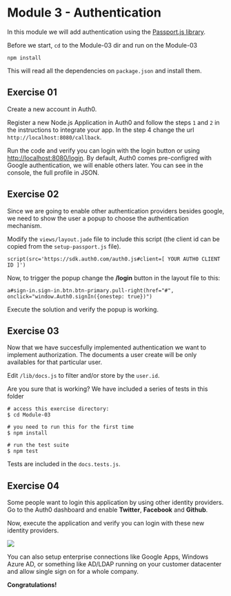 # Module 3 - Authentication

In this module we will add authentication using the [Passport.js library](http://passportjs.org/).

Before we start, `cd` to the Module-03 dir and run on the Module-03

    npm install 

This will read all the dependencies on `package.json` and install them.

## Exercise 01

Create a new account in Auth0.

Register a new Node.js Application in Auth0 and follow the steps `1` and `2` in the instructions to integrate your app. In the step 4 change the url `http://localhost:8080/callback`.

Run the code and verify you can login with the login button or using [http://localhost:8080/login](http://localhost:8080/login). By default, Auth0 comes pre-configred with Google authentication, we will enable others later. You can see in the console, the full profile in JSON.

## Exercise 02

Since we are going to enable other authentication providers besides google, we need to show the user a popup to choose the authentication mechanism.

Modify the `views/layout.jade` file to include this script (the client id can be copied from the `setup-passport.js` file).

    script(src='https://sdk.auth0.com/auth0.js#client=[ YOUR AUTH0 CLIENT ID ]')

Now, to trigger the popup change the __/login__ button in the layout file to this:

    a#sign-in.sign-in.btn.btn-primary.pull-right(href="#", onclick="window.Auth0.signIn({onestep: true})") 

Execute the solution and verify the popup is working.

## Exercise 03

Now that we have succesfully implemented authentication we want to implement authorization. The documents a user create will be only availables for that particular user.

Edit ```/lib/docs.js``` to filter and/or store by the `user.id`.

Are you sure that is working? We have included a series of tests in this folder

~~~
# access this exercise directory:
$ cd Module-03

# you need to run this for the first time
$ npm install 

# run the test suite
$ npm test
~~~

Tests are included in the ```docs.tests.js```.

## Exercise 04

Some people want to login this application by using other identity providers. Go to the Auth0 dashboard and enable __Twitter__, __Facebook__ and __Github__.

Now, execute the application and verify you can login with these new identity providers.

![](http://puu.sh/2HMjs.png)

You can also setup enterprise connections like Google Apps, Windows Azure AD, or something like AD/LDAP running on your customer datacenter and allow single sign on for a whole company.

**Congratulations!**
